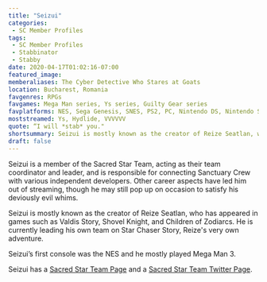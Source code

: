 ```yaml
---
title: "Seizui"
categories:
 - SC Member Profiles
tags:
 - SC Member Profiles
 - Stabbinator
 - Stabby
date: 2020-04-17T01:02:16-07:00
featured_image:
memberaliases: The Cyber Detective Who Stares at Goats
location: Bucharest, Romania
favgenres: RPGs
favgames: Mega Man series, Ys series, Guilty Gear series
favplatforms: NES, Sega Genesis, SNES, PS2, PC, Nintendo DS, Nintendo Switch
moststreamed: Ys, Hydlide, VVVVVV
quote: “I will *stab* you."
shortsummary: Seizui is mostly known as the creator of Reize Seatlan, who has appeared in games such as Valdis Story, Shovel Knight, and Children of Zodiarcs. He is also the manager of the Sacred Star Team and is the developer such as Star Chaser Story, Reize's very own adventure.
draft: false
---
```


Seizui is a member of the Sacred Star Team, acting as their team coordinator and leader, and is responsible for connecting Sanctuary Crew with various independent developers. Other career aspects have led him out of streaming, though he may still pop up on occasion to satisfy his deviously evil whims.

Seizui is mostly known as the creator of Reize Seatlan, who has appeared in games such as Valdis Story, Shovel Knight, and Children of Zodiarcs. He is currently leading his own team on Star Chaser Story, Reize's very own adventure.

Seizui’s first console was the NES and he mostly played Mega Man 3.

Seizui has a [Sacred Star Team Page](https://www.sacredstarteam.com/) and a [Sacred Star Team Twitter Page](https://twitter.com/SacredStarTeam/).

